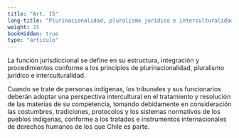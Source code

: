```yaml
---
title: "Art. 15"
long-title: "Plurinacionalidad, pluralismo jurídico e interculturalidad"
weight: 15
bookHidden: true
type: "articulo"
---
```

La función jurisdiccional se define en su estructura, integración y procedimientos conforme a los principios de plurinacionalidad, pluralismo jurídico e interculturalidad.

Cuando se trate de personas indígenas, los tribunales y sus funcionarios deberán adoptar una perspectiva intercultural en el tratamiento y resolución de las materias de su competencia, tomando debidamente en consideración las costumbres, tradiciones, protocolos y los sistemas normativos de los pueblos indígenas, conforme a los tratados e instrumentos internacionales de derechos humanos de los que Chile es parte. 
